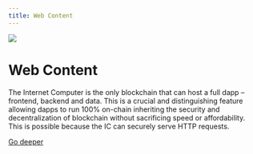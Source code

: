 ```yaml
---
title: Web Content
---
```


![](/img/how-it-works/canister-lifecycle.600x300.jpg)

# Web Content

The Internet Computer is the only blockchain that can host a full dapp – frontend, backend and data. This is a crucial and distinguishing feature allowing dapps to run 100% on-chain inheriting the security and decentralization of blockchain without sacrificing speed or affordability. This is possible because the IC can securely serve HTTP requests.

[Go deeper](/features/serve-web-content/)
